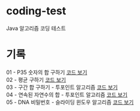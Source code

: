 # coding-test
Java 알고리즘 코딩 테스트

# 기록
01 - P35 숫자의 합 구하기 [코드 보기](https://github.com/owencity/coding-test/blob/main/src/P11720SumNumber.java) 
<br>
02 - 평균 구하기 [코드 보기](https://github.com/owencity/coding-test/blob/main/src/P1546_average.java)
<br>
03 - 구간 합 구하기 - 투포인트 알고리즘 [코드 보기](https://github.com/owencity/coding-test/blob/main/src/P11659_RangeSum.java)
<br>
04 - 연속된 자연수의 합 - 투포인트 알고리즘 [코드 보기](https://github.com/owencity/coding-test/blob/main/src/P2018_%EC%97%B0%EC%86%8D%EB%90%9C%EC%9E%90%EC%97%B0%EC%88%98%EC%9D%98%ED%95%A9.java)
<br>
05 - DNA 비밀번호 - 슬라이딩 윈도우 알고리즘 [코드 보기](https://github.com/owencity/coding-test/blob/main/src/P12981_DNA%EB%B9%84%EB%B0%80%EB%B2%88%ED%98%B8.java)


